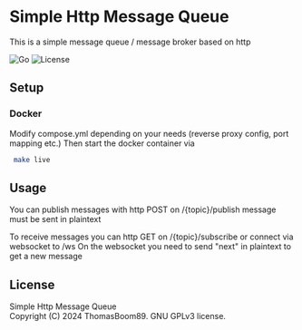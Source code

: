 # Simple Http Message Queue

This is a simple message queue / message broker based on http

![Go](https://img.shields.io/github/go-mod/go-version/thomasboom89/simple-http-message-queue/main?style=for-the-badge)
![License](https://img.shields.io/badge/license-GNU%20GPLv3-green?style=for-the-badge)

## Setup

### Docker

Modify compose.yml depending on your needs (reverse proxy config, port mapping etc.)
Then start the docker container via

```zsh
 make live
 ```

## Usage

You can publish messages with http POST on /{topic}/publish message must be sent in plaintext

To receive messages you can http GET on /{topic}/subscribe or connect via websocket to /ws
On the websocket you need to send "next" in plaintext to get a new message

## License

Simple Http Message Queue \
Copyright (C) 2024 ThomasBoom89. GNU GPLv3 license.
